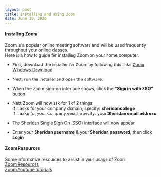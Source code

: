 ```yaml
---
layout: post
title: Installing and using Zoom   
date: June 19, 2020
--- 
```


#### **Installing Zoom**

Zoom is a popular online meeting software and will be used frequently throughout your online classes.  
Here is a how to guide for installing Zoom on your home computer.

* First, download the installer for Zoom by following this links:[Zoom Windows Download](https://zoom.us/download)

* Next, run the installer and open the software. 

* When the Zoom sign-on interface shows, click the **"Sign in with SSO"** button

* Next Zoom will now ask for 1 of 2 things:   
  If it asks for your company domain, specify: **sheridancollege**   
  If it asks for your company email, specify: your **Sheridan email address**

* The Sheridan Single Sign On (SSO) interface will now appear

* Enter your **Sheridan username** & your **Sheridan password**, then click **Login**


#### **Zoom Resources**

Some informative resources to assist in your usage of Zoom   
[Zoom Resources](https://zoom.us/resources)   
[Zoom Youtube tutorials](https://www.youtube.com/playlist?list=PLKpRxBfeD1kEM_I1lId3N_Xl77fKDzSXe)